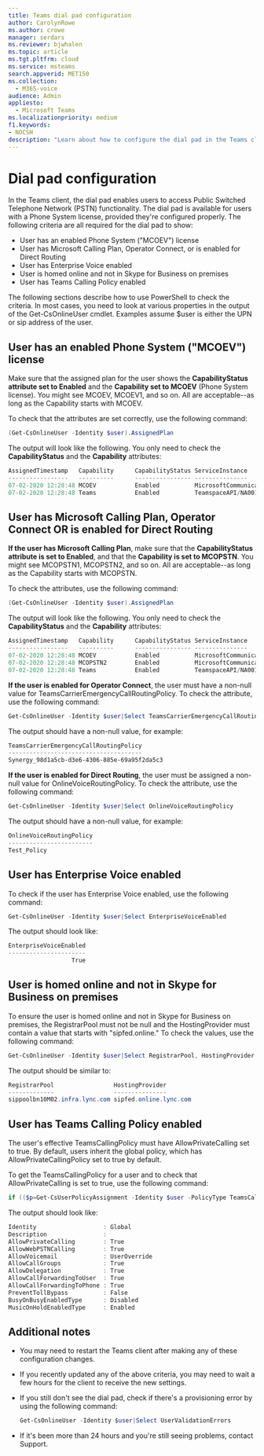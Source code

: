 ```yaml
---
title: Teams dial pad configuration
author: CarolynRowe
ms.author: crowe
manager: serdars
ms.reviewer: bjwhalen
ms.topic: article
ms.tgt.pltfrm: cloud
ms.service: msteams
search.appverid: MET150
ms.collection:
  - M365-voice
audience: Admin
appliesto:
  - Microsoft Teams
ms.localizationpriority: medium
f1.keywords:
- NOCSH
description: "Learn about how to configure the dial pad in the Teams client so that users can access Public Switched Telephone Network (PSTN) functionality."
---
```


# Dial pad configuration

In the Teams client, the dial pad enables users to access Public Switched Telephone Network (PSTN) functionality. The dial pad is available for users with a Phone System license, provided they're configured properly. The following criteria are all required for the dial pad to show:

- User has an enabled Phone System ("MCOEV") license
- User has Microsoft Calling Plan, Operator Connect, or is enabled for Direct Routing
- User has Enterprise Voice enabled
- User is homed online and not in Skype for Business on premises
- User has Teams Calling Policy enabled

The following sections describe how to use PowerShell to check the criteria. In most cases, you need to look at various properties in the output of the Get-CsOnlineUser cmdlet. Examples assume $user is either the UPN or sip address of the user.

## User has an enabled Phone System ("MCOEV") license

Make sure that the assigned plan for the user shows the **CapabilityStatus attribute set to Enabled** and the **Capability set to MCOEV** (Phone System license). You might see MCOEV, MCOEV1, and so on. All are acceptable--as long as the Capability starts with MCOEV.

To check that the attributes are set correctly, use the following command:

```PowerShell
(Get-CsOnlineUser -Identity $user).AssignedPlan
```

The output will look like the following. You only need to check the **CapabilityStatus** and the **Capability** attributes:

```PowerShell
AssignedTimestamp   Capability      CapabilityStatus ServiceInstance                          ServicePlanId
-----------------   ----------      ---------------- ---------------                          -------------
07-02-2020 12:28:48 MCOEV           Enabled          MicrosoftCommunicationsOnline/NOAM-4A-S7 4828c8ec-dc2e-4779-b502-...
07-02-2020 12:28:48 Teams           Enabled          TeamspaceAPI/NA001                       57ff2da0-773e-42df-b2af-...
```

## User has Microsoft Calling Plan, Operator Connect OR is enabled for Direct Routing

**If the user has Microsoft Calling Plan**, make sure that the **CapabilityStatus attribute is set to Enabled**, and that the **Capability is set to MCOPSTN**. You might see MCOPSTN1, MCOPSTN2, and so on. All are acceptable--as long as the Capability starts with MCOPSTN.

To check the attributes, use the following command:

```PowerShell
(Get-CsOnlineUser -Identity $user).AssignedPlan
```

The output will look like the following. You only need to check the **CapabilityStatus** and the **Capability** attributes:

```PowerShell
AssignedTimestamp   Capability      CapabilityStatus ServiceInstance                          ServicePlanId
-----------------   ----------      ---------------- ---------------                          -------------
07-02-2020 12:28:48 MCOEV           Enabled          MicrosoftCommunicationsOnline/NOAM-4A-S7 4828c8ec-dc2e-4779-b502-...
07-02-2020 12:28:48 MCOPSTN2        Enabled          MicrosoftCommunicationsOnline/NOAM-4A-S7 5a10155d-f5c1-411a-a8ec-...
07-02-2020 12:28:48 Teams           Enabled          TeamspaceAPI/NA001                       57ff2da0-773e-42df-b2af-...
```

**If the user is enabled for Operator Connect**, the user must have a non-null value for TeamsCarrierEmergencyCallRoutingPolicy. To check the attribute, use the following command:

```PowerShell
Get-CsOnlineUser -Identity $user|Select TeamsCarrierEmergencyCallRoutingPolicy
```

The output should have a non-null value, for example:

```PowerShell
TeamsCarrierEmergencyCallRoutingPolicy
--------------------------------------
Synergy_98d1a5cb-d3e6-4306-885e-69a95f2da5c3
```

**If the user is enabled for Direct Routing**, the user must be assigned a non-null value for OnlineVoiceRoutingPolicy. To check the attribute, use the following command:

```PowerShell
Get-CsOnlineUser -Identity $user|Select OnlineVoiceRoutingPolicy
```

The output should have a non-null value, for example:

```PowerShell
OnlineVoiceRoutingPolicy
------------------------
Test_Policy
```

## User has Enterprise Voice enabled

To check if the user has Enterprise Voice enabled, use the following command:

```PowerShell
Get-CsOnlineUser -Identity $user|Select EnterpriseVoiceEnabled
```

The output should look like:

```PowerShell
EnterpriseVoiceEnabled
----------------------
                  True
```

## User is homed online and not in Skype for Business on premises

To ensure the user is homed online and not in Skype for Business on premises, the RegistrarPool must not be null and the HostingProvider must contain a value that starts with "sipfed.online."  To check the values, use the following command:

```PowerShell
Get-CsOnlineUser -Identity $user|Select RegistrarPool, HostingProvider
```

The output should be similar to:

```PowerShell
RegistrarPool                 HostingProvider
-------------                 ---------------
sippoolbn10M02.infra.lync.com sipfed.online.lync.com
```

## User has Teams Calling Policy enabled

The user's effective TeamsCallingPolicy must have AllowPrivateCalling set to true.  By default, users inherit the global policy, which has AllowPrivateCallingPolicy set to true by default.

To get the TeamsCallingPolicy for a user and to check that AllowPrivateCalling is set to true, use the following command:

```PowerShell
if (($p=Get-CsUserPolicyAssignment -Identity $user -PolicyType TeamsCallingPolicy) -eq $null) {Get-CsTeamsCallingPolicy -Identity Global} else {Get-CsTeamsCallingPolicy -Identity $p.PolicyName}
```

The output should look like:

```PowerShell
Identity                   : Global
Description                :
AllowPrivateCalling        : True
AllowWebPSTNCalling        : True
AllowVoicemail             : UserOverride
AllowCallGroups            : True
AllowDelegation            : True
AllowCallForwardingToUser  : True
AllowCallForwardingToPhone : True
PreventTollBypass          : False
BusyOnBusyEnabledType      : Disabled
MusicOnHoldEnabledType     : Enabled
```

## Additional notes

- You may need to restart the Teams client after making any of these configuration changes.

- If you recently updated any of the above criteria, you may need to wait a few hours for the client to receive the new settings.

- If you still don't see the dial pad, check if there's a provisioning error by using the following command:

  ```PowerShell
  Get-CsOnlineUser -Identity $user|Select UserValidationErrors
  ```

- If it's been more than 24 hours and you're still seeing problems, contact Support.
